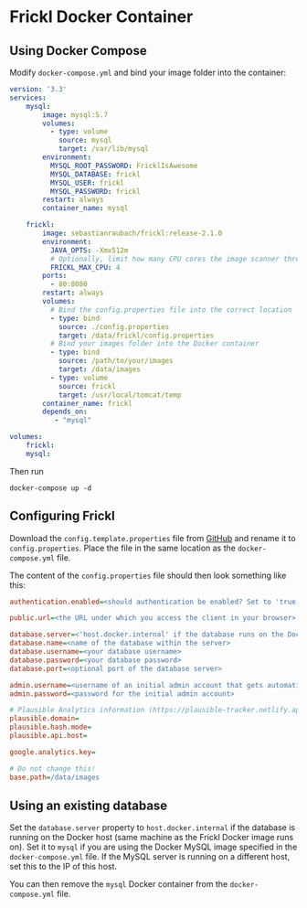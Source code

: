 # Frickl Docker Container

## Using Docker Compose
Modify `docker-compose.yml` and bind your image folder into the container:

```yml
version: '3.3'
services:
    mysql:
        image: mysql:5.7
        volumes:
          - type: volume
            source: mysql
            target: /var/lib/mysql
        environment:
          MYSQL_ROOT_PASSWORD: FricklIsAwesome
          MYSQL_DATABASE: frickl
          MYSQL_USER: frickl
          MYSQL_PASSWORD: frickl
        restart: always
        container_name: mysql

    frickl:
        image: sebastianraubach/frickl:release-2.1.0
        environment:
          JAVA_OPTS: -Xmx512m
          # Optionally, limit how many CPU cores the image scanner thread can use up.
          FRICKL_MAX_CPU: 4
        ports:
          - 80:8080
        restart: always
        volumes:
          # Bind the config.properties file into the correct location
          - type: bind
            source: ./config.properties
            target: /data/frickl/config.properties
          # Bind your images folder into the Docker container
          - type: bind
            source: /path/to/your/images
            target: /data/images
          - type: volume
            source: frickl
            target: /usr/local/tomcat/temp
        container_name: frickl
        depends_on:
           - "mysql"

volumes:
    frickl:
    mysql:

```

Then run

```
docker-compose up -d
```


## Configuring Frickl

Download the `config.template.properties` file from [GitHub](https://github.com/sebastian-raubach/frickl-web-server/blob/master/config.template.properties) and rename it to `config.properties`. Place the file in the same location as the `docker-compose.yml` file.

The content of the `config.properties` file should then look something like this:

```ini
authentication.enabled=<should authentication be enabled? Set to 'true'  or 'false'>

public.url=<the URL under which you access the client in your browser>

database.server=<'host.docker.internal' if the database runs on the Docker host or the IP of the database server, 'mysql' if you are using the accompanying MySQL Docker container>
database.name=<name of the database within the server>
database.username=<your database username>
database.password=<your database password>
database.port=<optional port of the database server>

admin.username=<username of an initial admin account that gets automatically created>
admin.password=<password for the initial admin account>

# Plausible Analytics information (https://plausible-tracker.netlify.app/globals#plausibleinitoptions)
plausible.domain=
plausible.hash.mode=
plausible.api.host=

google.analytics.key=

# Do not change this!
base.path=/data/images
```

## Using an existing database

Set the `database.server` property to `host.docker.internal` if the database is running on the Docker host (same machine as the Frickl Docker image runs on). Set it to `mysql` if you are using the Docker MySQL image specified in the `docker-compose.yml` file. If the MySQL server is running on a different host, set this to the IP of this host.

You can then remove the `mysql` Docker container from the `docker-compose.yml` file.